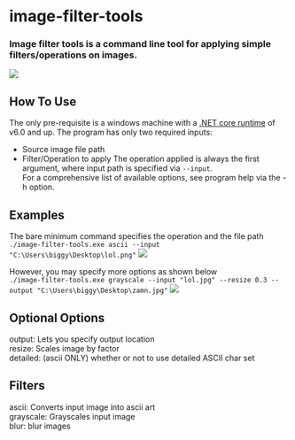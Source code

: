 # image-filter-tools
### Image filter tools is a command line tool for applying simple filters/operations on images. 
<img src="https://www.techexplorist.com/wp-content/uploads/2018/02/Proboscis-monkey1-768x432.jpg"/> 
 
 
## How To Use
The only pre-requisite is a windows machine with a [.NET core runtime](https://dotnet.microsoft.com/en-us/download) of v6.0 and up.
The program has only two required inputs:
* Source image file path
* Filter/Operation to apply
The operation applied is always the first argument, where input path is specified via ```--input```.  
For a comprehensive list of available options, see program help via the -h option. 
 
 
## Examples
The bare minimum command specifies the operation and the file path  
```./image-filter-tools.exe ascii --input "C:\Users\biggy\Desktop\lol.png"```
<img src="https://i.imgur.com/JW9OXdZ.png"> 
 
 
 
However, you may specify more options as shown below  
```./image-filter-tools.exe grayscale --input "lol.jpg" --resize 0.3 --output "C:\Users\biggy\Desktop\zamn.jpg"```
<img src="https://i.imgur.com/TqFM97i.jpg"> 
 
## Optional Options
output: Lets you specify output location  
resize: Scales image by factor  
detailed: (ascii ONLY) whether or not to use detailed ASCII char set
  
## Filters
ascii: Converts input image into ascii art  
grayscale: Grayscales input image  
blur: blur images
